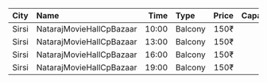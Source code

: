 | City  | Name                     |  Time | Type    | Price | Capacity | Booked |
| :---- | :----------------------- | ----: | :------ | ----: | -------: | -----: |
| Sirsi | NatarajMovieHallCpBazaar | 10:00 | Balcony |  150₹ |      160 |    116 |
| Sirsi | NatarajMovieHallCpBazaar | 13:00 | Balcony |  150₹ |      160 |    116 |
| Sirsi | NatarajMovieHallCpBazaar | 16:00 | Balcony |  150₹ |      160 |    116 |
| Sirsi | NatarajMovieHallCpBazaar | 19:00 | Balcony |  150₹ |      160 |    116 |